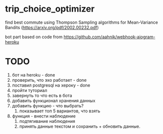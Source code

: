 # trip_choice_optimizer
find best commute using Thompson Sampling algorithms for Mean-Variance Bandits (https://arxiv.org/pdf/2002.00232.pdf)


bot part based on code from https://github.com/aahnik/webhook-aiogram-heroku
# TODO

1. бот на heroku - done
2. проверить, что эхо работает - done
2. поставил postgresql на хероку - done
3. пройти туториал
3. завернуть то что есть в бота
3. добавить функционал хранения данных
5. добавить функцию - что выбрать?
    1. показывает топ 5 вариантов, что взять
6. функция - внести наблюдение
    1. подтягивание наблюдения
    2. принять данные текстом и сохранить + обновить данные.

